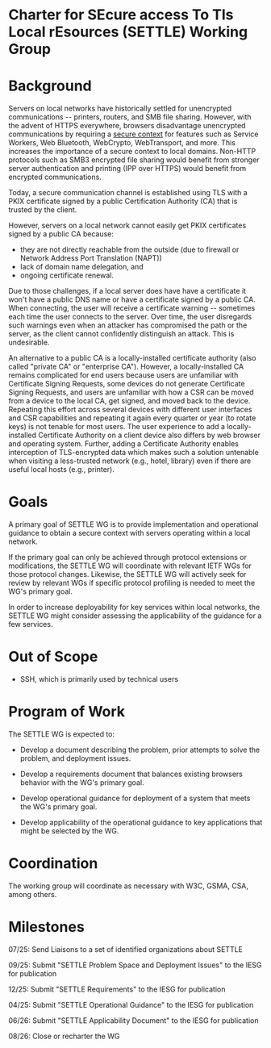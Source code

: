 # Charter for SEcure access To Tls Local rEsources (SETTLE) Working Group

# Background

Servers on local networks have historically settled for unencrypted
communications -- printers, routers, and SMB file sharing.
However, with the advent of HTTPS everywhere, browsers disadvantage
unencrypted communications by requiring a [secure context](https://www.w3.org/TR/secure-contexts)
for features such as Service Workers, Web Bluetooth, WebCrypto,
WebTransport, and more. This increases the importance of a secure
context to local domains. Non-HTTP protocols such as SMB3 encrypted
file sharing would benefit from stronger server authentication and
printing (IPP over HTTPS) would benefit from encrypted communications.

Today, a secure communication channel is established using TLS with a PKIX
certificate signed by a public Certification Authority (CA) that is trusted
by the client.

However, servers on a local network cannot easily get PKIX
certificates signed by a public CA because:

  * they are not directly reachable from the outside (due to firewall or Network Address
Port Translation (NAPT))
  * lack of domain name delegation, and
  * ongoing certificate renewal.

Due to those challenges, if a local server does have have a
certificate it won't have a public DNS name or have a certificate
signed by a public CA.  When connecting, the user will receive a
certificate warning -- sometimes each time the user connects to the
server.  Over time, the user disregards such warnings even when an
attacker has compromised the path or the server, as the client cannot
confidently distinguish an attack.  This is undesirable.


An alternative to a public CA is a locally-installed certificate
authority (also called "private CA" or "enterprise CA").  However, a
locally-installed CA remains complicated for end users because users
are unfamiliar with Certificate Signing Requests, some devices do not
generate Certificate Signing Requests, and users are unfamiliar with
how a CSR can be moved from a device to the local CA, get signed, and
moved back to the device. Repeating this effort across several devices
with different user interfaces and CSR capabilities and repeating it
again every quarter or year (to rotate keys) is not tenable for most
users. The user experience to add a locally-installed Certificate
Authority on a client device also differs by web browser and operating
system.  Further, adding a Certificate Authority enables interception
of TLS-encrypted data which makes such a solution untenable when
visiting a less-trusted network (e.g., hotel, library) even if there
are useful local hosts (e.g., printer).

# Goals

A primary goal of SETTLE WG is to provide implementation and operational
guidance to obtain a secure context with servers operating within a local
network.

If the primary goal can only be achieved through protocol extensions or modifications,
the SETTLE WG will coordinate with relevant IETF WGs for those protocol changes. Likewise,
the SETTLE WG will actively seek for review by relevant WGs if specific protocol
profiling is needed to meet the WG's primary goal.

In order to increase deployability for key services within local networks, the SETTLE WG
might consider assessing the applicability of the guidance for a few services.

# Out of Scope

* SSH, which is primarily used by technical users

# Program of Work

The SETTLE WG is expected to:

* Develop a document describing the problem, prior attempts to solve the problem, and deployment
issues.

* Develop a requirements document that balances existing browsers behavior with the WG's primary goal.

* Develop operational guidance for deployment of a system that meets the WG's primary goal.

* Develop applicability of the operational guidance to key applications that might be selected by the WG.

# Coordination

The working group will coordinate as necessary with W3C, GSMA, CSA, among others.

# Milestones

07/25: Send Liaisons to a set of identified organizations about SETTLE

09/25: Submit "SETTLE Problem Space and Deployment Issues" to the IESG for publication

12/25: Submit "SETTLE Requirements" to the IESG for publication

04/25: Submit "SETTLE Operational Guidance" to the IESG for publication

06/26: Submit "SETTLE Applicability Document" to the IESG for publication

08/26: Close or recharter the WG
